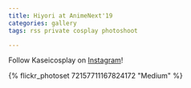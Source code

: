```yaml
---
title: Hiyori at AnimeNext'19
categories: gallery
tags: rss private cosplay photoshoot

---
```


Follow Kaseicosplay on [Instagram](https://www.instagram.com/Kaseicosplay)!

{% flickr_photoset 72157711167824172 "Medium" %}